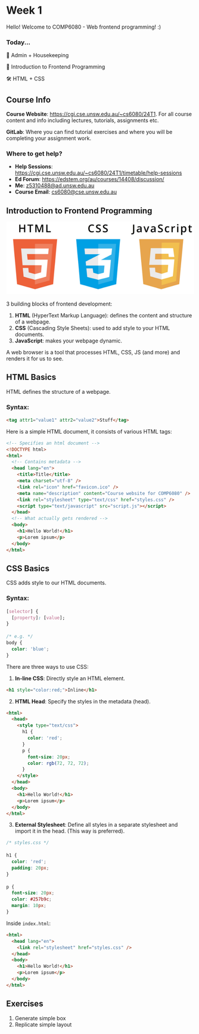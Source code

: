 # Week 1

Hello! Welcome to COMP6080 - Web frontend programming! :)

### Today...

🏡 Admin + Housekeeping

🚀 Introduction to Frontend Programming

🛠️ HTML + CSS

## Course Info

**Course Website**: https://cgi.cse.unsw.edu.au/~cs6080/24T1. For all course content and info including lectures, tutorials, assignments etc.

**GitLab**: Where you can find tutorial exercises and where you will be completing your assignment work.

### Where to get help?

- **Help Sessions**: https://cgi.cse.unsw.edu.au/~cs6080/24T1/timetable/help-sessions
- **Ed Forum**: https://edstem.org/au/courses/14408/discussion/
- **Me**: z5310488@ad.unsw.edu.au
- **Course Email**: cs6080@cse.unsw.edu.au

## Introduction to Frontend Programming

![HTML, CSS, JS](assets/image.png)

3 building blocks of frontend development:

1. **HTML** (HyperText Markup Language): defines the content and structure of a webpage.
2. **CSS** (Cascading Style Sheets): used to add style to your HTML documents.
3. **JavaScript**: makes your webpage dynamic.

A web browser is a tool that processes HTML, CSS, JS (and more) and renders it for us to see.

## HTML Basics

HTML defines the structure of a webpage.

### Syntax:

```html
<tag attr1="value1" attr2="value2">Stuff</tag>
```

Here is a simple HTML document, it consists of various HTML tags:

```html
<!-- Specifies an html document -->
<!DOCTYPE html>
<html>
  <!-- Contains metadata -->
  <head lang="en">
    <title>Title</title>
    <meta charset="utf-8" />
    <link rel="icon" href="favicon.ico" />
    <meta name="description" content="Course website for COMP6080" />
    <link rel="stylesheet" type="text/css" href="styles.css" />
    <script type="text/javascript" src="script.js"></script>
  </head>
  <!-- What actually gets rendered -->
  <body>
    <h1>Hello World!</h1>
    <p>Lorem ipsum</p>
  </body>
</html>
```

## CSS Basics

CSS adds style to our HTML documents.

### Syntax:

```css
[selector] {
  [property]: [value];
}

/* e.g. */
body {
  color: 'blue';
}
```

There are three ways to use CSS:

1. **In-line CSS**: Directly style an HTML element.

```html
<h1 style="color:red;">Inline</h1>
```

2. **HTML Head**: Specify the styles in the metadata (head).

```html
<html>
  <head>
    <style type="text/css">
      h1 {
        color: 'red';
      }
      p {
        font-size: 20px;
        color: rgb(72, 72, 72);
      }
    </style>
  </head>
  <body>
    <h1>Hello World!</h1>
    <p>Lorem ipsum</p>
  </body>
</html>
```

3. **External Stylesheet**: Define all styles in a separate stylesheet and import it in the head. (This way is preferred).

```css
/* styles.css */

h1 {
  color: 'red';
  padding: 20px;
}

p {
  font-size: 20px;
  color: #257b9c;
  margin: 10px;
}
```

Inside `index.html`:

```html
<html>
  <head lang="en">
    <link rel="stylesheet" href="styles.css" />
  </head>
  <body>
    <h1>Hello World!</h1>
    <p>Lorem ipsum</p>
  </body>
</html>
```

## Exercises
1. Generate simple box
2. Replicate simple layout

